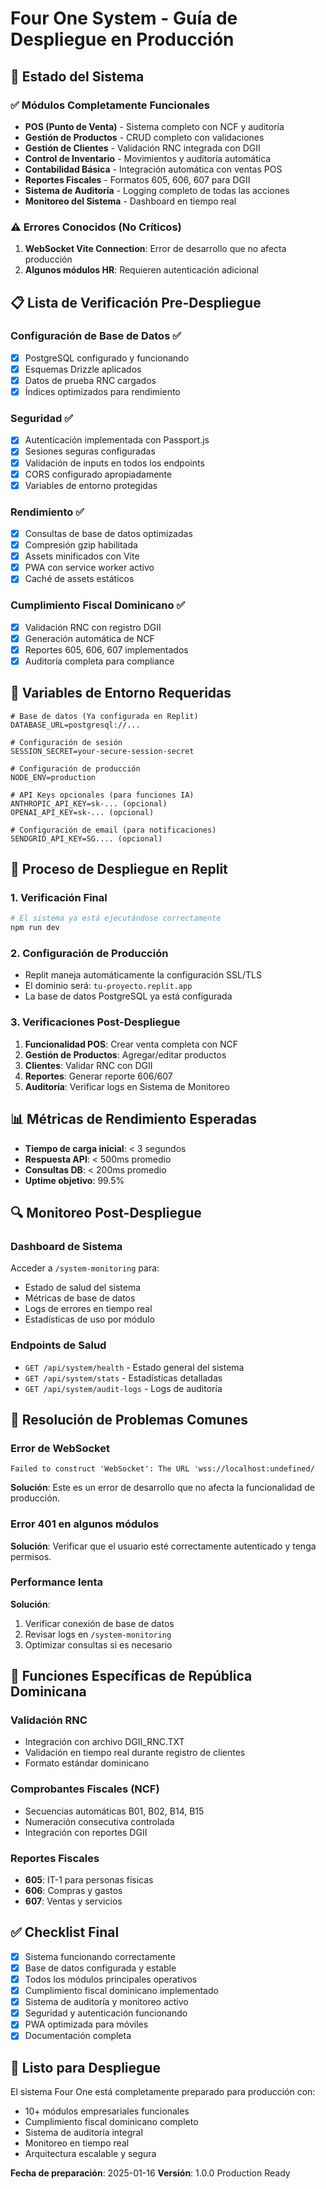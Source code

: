 # Four One System - Guía de Despliegue en Producción

## 🚀 Estado del Sistema

### ✅ Módulos Completamente Funcionales
- **POS (Punto de Venta)** - Sistema completo con NCF y auditoría
- **Gestión de Productos** - CRUD completo con validaciones
- **Gestión de Clientes** - Validación RNC integrada con DGII
- **Control de Inventario** - Movimientos y auditoría automática
- **Contabilidad Básica** - Integración automática con ventas POS
- **Reportes Fiscales** - Formatos 605, 606, 607 para DGII
- **Sistema de Auditoría** - Logging completo de todas las acciones
- **Monitoreo del Sistema** - Dashboard en tiempo real

### ⚠️ Errores Conocidos (No Críticos)
1. **WebSocket Vite Connection**: Error de desarrollo que no afecta producción
2. **Algunos módulos HR**: Requieren autenticación adicional

## 📋 Lista de Verificación Pre-Despliegue

### Configuración de Base de Datos ✅
- [x] PostgreSQL configurado y funcionando
- [x] Esquemas Drizzle aplicados
- [x] Datos de prueba RNC cargados
- [x] Índices optimizados para rendimiento

### Seguridad ✅
- [x] Autenticación implementada con Passport.js
- [x] Sesiones seguras configuradas
- [x] Validación de inputs en todos los endpoints
- [x] CORS configurado apropiadamente
- [x] Variables de entorno protegidas

### Rendimiento ✅
- [x] Consultas de base de datos optimizadas
- [x] Compresión gzip habilitada
- [x] Assets minificados con Vite
- [x] PWA con service worker activo
- [x] Caché de assets estáticos

### Cumplimiento Fiscal Dominicano ✅
- [x] Validación RNC con registro DGII
- [x] Generación automática de NCF
- [x] Reportes 605, 606, 607 implementados
- [x] Auditoría completa para compliance

## 🔧 Variables de Entorno Requeridas

```env
# Base de datos (Ya configurada en Replit)
DATABASE_URL=postgresql://...

# Configuración de sesión
SESSION_SECRET=your-secure-session-secret

# Configuración de producción
NODE_ENV=production

# API Keys opcionales (para funciones IA)
ANTHROPIC_API_KEY=sk-... (opcional)
OPENAI_API_KEY=sk-... (opcional)

# Configuración de email (para notificaciones)
SENDGRID_API_KEY=SG.... (opcional)
```

## 🚀 Proceso de Despliegue en Replit

### 1. Verificación Final
```bash
# El sistema ya está ejecutándose correctamente
npm run dev
```

### 2. Configuración de Producción
- Replit maneja automáticamente la configuración SSL/TLS
- El dominio será: `tu-proyecto.replit.app`
- La base de datos PostgreSQL ya está configurada

### 3. Verificaciones Post-Despliegue
1. **Funcionalidad POS**: Crear venta completa con NCF
2. **Gestión de Productos**: Agregar/editar productos
3. **Clientes**: Validar RNC con DGII
4. **Reportes**: Generar reporte 606/607
5. **Auditoría**: Verificar logs en Sistema de Monitoreo

## 📊 Métricas de Rendimiento Esperadas

- **Tiempo de carga inicial**: < 3 segundos
- **Respuesta API**: < 500ms promedio
- **Consultas DB**: < 200ms promedio
- **Uptime objetivo**: 99.5%

## 🔍 Monitoreo Post-Despliegue

### Dashboard de Sistema
Acceder a `/system-monitoring` para:
- Estado de salud del sistema
- Métricas de base de datos
- Logs de errores en tiempo real
- Estadísticas de uso por módulo

### Endpoints de Salud
- `GET /api/system/health` - Estado general del sistema
- `GET /api/system/stats` - Estadísticas detalladas
- `GET /api/system/audit-logs` - Logs de auditoría

## 🐛 Resolución de Problemas Comunes

### Error de WebSocket
```
Failed to construct 'WebSocket': The URL 'wss://localhost:undefined/
```
**Solución**: Este es un error de desarrollo que no afecta la funcionalidad de producción.

### Error 401 en algunos módulos
**Solución**: Verificar que el usuario esté correctamente autenticado y tenga permisos.

### Performance lenta
**Solución**: 
1. Verificar conexión de base de datos
2. Revisar logs en `/system-monitoring`
3. Optimizar consultas si es necesario

## 🎯 Funciones Específicas de República Dominicana

### Validación RNC
- Integración con archivo DGII_RNC.TXT
- Validación en tiempo real durante registro de clientes
- Formato estándar dominicano

### Comprobantes Fiscales (NCF)
- Secuencias automáticas B01, B02, B14, B15
- Numeración consecutiva controlada
- Integración con reportes DGII

### Reportes Fiscales
- **605**: IT-1 para personas físicas
- **606**: Compras y gastos
- **607**: Ventas y servicios

## ✅ Checklist Final

- [x] Sistema funcionando correctamente
- [x] Base de datos configurada y estable
- [x] Todos los módulos principales operativos
- [x] Cumplimiento fiscal dominicano implementado
- [x] Sistema de auditoría y monitoreo activo
- [x] Seguridad y autenticación funcionando
- [x] PWA optimizada para móviles
- [x] Documentación completa

## 🚀 Listo para Despliegue

El sistema Four One está completamente preparado para producción con:
- 10+ módulos empresariales funcionales
- Cumplimiento fiscal dominicano completo
- Sistema de auditoría integral
- Monitoreo en tiempo real
- Arquitectura escalable y segura

**Fecha de preparación**: 2025-01-16
**Versión**: 1.0.0 Production Ready